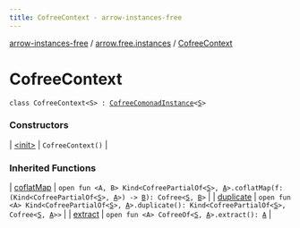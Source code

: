 ```yaml
---
title: CofreeContext - arrow-instances-free
---
```


[arrow-instances-free](../../index.html) / [arrow.free.instances](../index.html) / [CofreeContext](./index.html)

# CofreeContext

`class CofreeContext<S> : `[`CofreeComonadInstance`](../-cofree-comonad-instance/index.html)`<`[`S`](index.html#S)`>`

### Constructors

| [&lt;init&gt;](-init-.html) | `CofreeContext()` |

### Inherited Functions

| [coflatMap](../-cofree-comonad-instance/coflat-map.html) | `open fun <A, B> Kind<CofreePartialOf<`[`S`](../-cofree-comonad-instance/index.html#S)`>, `[`A`](../-cofree-comonad-instance/coflat-map.html#A)`>.coflatMap(f: (Kind<CofreePartialOf<`[`S`](../-cofree-comonad-instance/index.html#S)`>, `[`A`](../-cofree-comonad-instance/coflat-map.html#A)`>) -> `[`B`](../-cofree-comonad-instance/coflat-map.html#B)`): Cofree<`[`S`](../-cofree-comonad-instance/index.html#S)`, `[`B`](../-cofree-comonad-instance/coflat-map.html#B)`>` |
| [duplicate](../-cofree-comonad-instance/duplicate.html) | `open fun <A> Kind<CofreePartialOf<`[`S`](../-cofree-comonad-instance/index.html#S)`>, `[`A`](../-cofree-comonad-instance/duplicate.html#A)`>.duplicate(): Kind<CofreePartialOf<`[`S`](../-cofree-comonad-instance/index.html#S)`>, Cofree<`[`S`](../-cofree-comonad-instance/index.html#S)`, `[`A`](../-cofree-comonad-instance/duplicate.html#A)`>>` |
| [extract](../-cofree-comonad-instance/extract.html) | `open fun <A> CofreeOf<`[`S`](../-cofree-comonad-instance/index.html#S)`, `[`A`](../-cofree-comonad-instance/extract.html#A)`>.extract(): `[`A`](../-cofree-comonad-instance/extract.html#A) |

